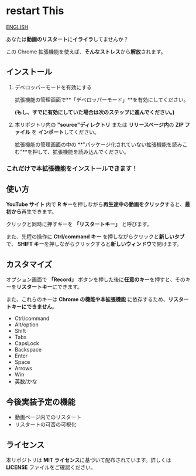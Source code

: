 # restart This

[ENGLISH](https://github.com/gumieProf/restartThis/blob/main/readme.md)

あなたは**動画のリスタート**に**イライラ**してませんか？

この Chrome 拡張機能を使えば、**そんなストレス**から**解放**されます。

## インストール

1. デベロッパーモードを有効にする

   拡張機能の管理画面で**「デベロッパーモード」**を有効にしてください。

   **(もし、すでに有効にしていた場合は次のステップに進んでください。)**

2. 本リポジトリ内の **"source"ディレクトリ** または **リリースページ内**の **ZIP ファイル** を **インポート**してください。

   拡張機能の管理画面の中の **"パッケージ化されていない拡張機能を読みこむ"**を押して、拡張機能を読み込んでください。

### これだけで本拡張機能をインストールできます！

## 使い方

**YouTube サイト** 内で **R キー**を押しながら**再生途中の動画をクリック**すると、**最初から**再生できます。

クリックと同時に押すキーを **「リスタートキー」** と呼びます。

また、先程の操作に **Ctrl/command キー** を押しながらクリックと**新しいタブ**で、 **SHIFT キー**を押しながらクリックすると**新しいウィンドウ**で開けます。

## カスタマイズ

オプション画面で **「Record」** ボタンを押した後に**任意のキー**を押すと、そのキーを**リスタートキー**にできます。

また、これらのキーは **Chrome の機能や本拡張機能** に依存するため、**リスタートキーにできません**。

- Ctrl/command
- Alt/option
- Shift
- Tabs
- CapsLock
- Backspace
- Enter
- Space
- Arrows
- Win
- 英数/かな

## 今後実装予定の機能

- 動画ページ内でのリスタート
- リスタートの可否の可視化

## ライセンス

本リポジトリは **MIT ライセンス**に基づいて配布されています。詳しくは **LICENSE** ファイルをご確認ください。
